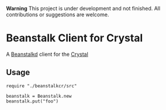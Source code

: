 **Warning** This project is under development and not finished. All contributions or suggestions are welcome. 

Beanstalk Client for Crystal
========================

A [Beanstalkd](http://kr.github.io/beanstalkd/) client for the [Crystal](http://crystal-lang.org)


## Usage

```crystal
require "./beanstalkcr/src"

beanstalk = Beanstalk.new
beanstalk.put("foo")
```

